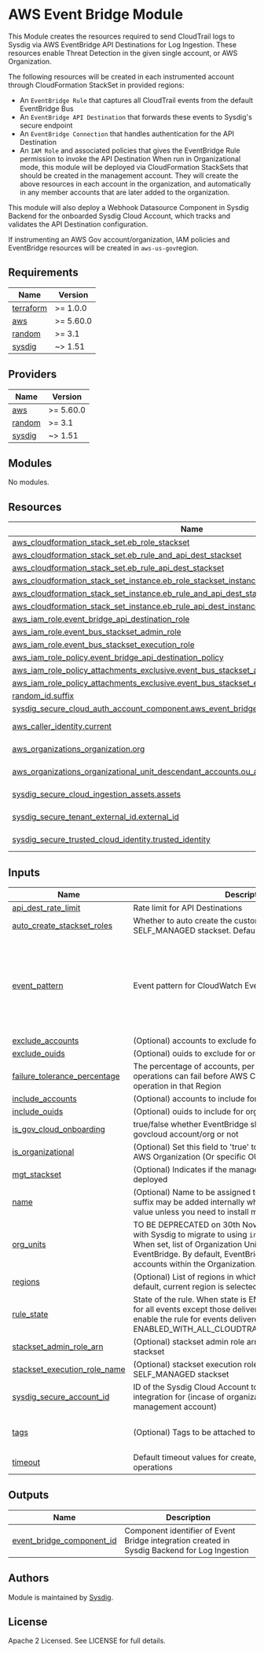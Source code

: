 # AWS Event Bridge Module

This Module creates the resources required to send CloudTrail logs to Sysdig via AWS EventBridge API Destinations for Log Ingestion. These resources enable Threat Detection in the given single account, or AWS Organization.

The following resources will be created in each instrumented account through CloudFormation StackSet in provided regions:
- An `EventBridge Rule` that captures all CloudTrail events from the default EventBridge Bus
- An `EventBridge API Destination` that forwards these events to Sysdig's secure endpoint
- An `EventBridge Connection` that handles authentication for the API Destination
- An `IAM Role` and associated policies that gives the EventBridge Rule permission to invoke the API Destination
When run in Organizational mode, this module will be deployed via CloudFormation StackSets that should be created in the management account. They will create the above resources in each account in the organization, and automatically in any member accounts that are later added to the organization.

This module will also deploy a Webhook Datasource Component in Sysdig Backend for the onboarded Sysdig Cloud Account, which tracks and validates the API Destination configuration.

If instrumenting an AWS Gov account/organization, IAM policies and EventBridge resources will be created in `aws-us-gov`region.

<!-- BEGINNING OF PRE-COMMIT-TERRAFORM DOCS HOOK -->
## Requirements

| Name | Version |
|------|---------|
| <a name="requirement_terraform"></a> [terraform](#requirement\_terraform) | >= 1.0.0 |
| <a name="requirement_aws"></a> [aws](#requirement\_aws) | >= 5.60.0 |
| <a name="requirement_random"></a> [random](#requirement\_random) | >= 3.1 |
| <a name="requirement_sysdig"></a> [sysdig](#requirement\_sysdig) | ~> 1.51 |

## Providers

| Name | Version |
|------|---------|
| <a name="provider_aws"></a> [aws](#provider\_aws) | >= 5.60.0 |
| <a name="provider_random"></a> [random](#provider\_random) | >= 3.1 |
| <a name="provider_sysdig"></a> [sysdig](#provider\_sysdig) | ~> 1.51 |

## Modules

No modules.

## Resources

| Name | Type |
|------|------|
| [aws_cloudformation_stack_set.eb_role_stackset](https://registry.terraform.io/providers/hashicorp/aws/latest/docs/resources/cloudformation_stack_set) | resource |
| [aws_cloudformation_stack_set.eb_rule_and_api_dest_stackset](https://registry.terraform.io/providers/hashicorp/aws/latest/docs/resources/cloudformation_stack_set) | resource |
| [aws_cloudformation_stack_set.eb_rule_api_dest_stackset](https://registry.terraform.io/providers/hashicorp/aws/latest/docs/resources/cloudformation_stack_set) | resource |
| [aws_cloudformation_stack_set_instance.eb_role_stackset_instance](https://registry.terraform.io/providers/hashicorp/aws/latest/docs/resources/cloudformation_stack_set_instance) | resource |
| [aws_cloudformation_stack_set_instance.eb_rule_and_api_dest_stackset_instance](https://registry.terraform.io/providers/hashicorp/aws/latest/docs/resources/cloudformation_stack_set_instance) | resource |
| [aws_cloudformation_stack_set_instance.eb_rule_api_dest_instance](https://registry.terraform.io/providers/hashicorp/aws/latest/docs/resources/cloudformation_stack_set_instance) | resource |
| [aws_iam_role.event_bridge_api_destination_role](https://registry.terraform.io/providers/hashicorp/aws/latest/docs/resources/iam_role) | resource |
| [aws_iam_role.event_bus_stackset_admin_role](https://registry.terraform.io/providers/hashicorp/aws/latest/docs/resources/iam_role) | resource |
| [aws_iam_role.event_bus_stackset_execution_role](https://registry.terraform.io/providers/hashicorp/aws/latest/docs/resources/iam_role) | resource |
| [aws_iam_role_policy.event_bridge_api_destination_policy](https://registry.terraform.io/providers/hashicorp/aws/latest/docs/resources/iam_role_policy) | resource |
| [aws_iam_role_policy_attachments_exclusive.event_bus_stackset_admin_role_managed_policy](https://registry.terraform.io/providers/hashicorp/aws/latest/docs/resources/iam_role_policy_attachments_exclusive) | resource |
| [aws_iam_role_policy_attachments_exclusive.event_bus_stackset_execution_role_managed_policy](https://registry.terraform.io/providers/hashicorp/aws/latest/docs/resources/iam_role_policy_attachments_exclusive) | resource |
| [random_id.suffix](https://registry.terraform.io/providers/hashicorp/random/latest/docs/resources/id) | resource |
| [sysdig_secure_cloud_auth_account_component.aws_event_bridge](https://registry.terraform.io/providers/sysdiglabs/sysdig/latest/docs/resources/secure_cloud_auth_account_component) | resource |
| [aws_caller_identity.current](https://registry.terraform.io/providers/hashicorp/aws/latest/docs/data-sources/caller_identity) | data source |
| [aws_organizations_organization.org](https://registry.terraform.io/providers/hashicorp/aws/latest/docs/data-sources/organizations_organization) | data source |
| [aws_organizations_organizational_unit_descendant_accounts.ou_accounts_to_exclude](https://registry.terraform.io/providers/hashicorp/aws/latest/docs/data-sources/organizations_organizational_unit_descendant_accounts) | data source |
| [sysdig_secure_cloud_ingestion_assets.assets](https://registry.terraform.io/providers/sysdiglabs/sysdig/latest/docs/data-sources/secure_cloud_ingestion_assets) | data source |
| [sysdig_secure_tenant_external_id.external_id](https://registry.terraform.io/providers/sysdiglabs/sysdig/latest/docs/data-sources/secure_tenant_external_id) | data source |
| [sysdig_secure_trusted_cloud_identity.trusted_identity](https://registry.terraform.io/providers/sysdiglabs/sysdig/latest/docs/data-sources/secure_trusted_cloud_identity) | data source |

## Inputs

| Name | Description | Type | Default | Required |
|------|-------------|------|---------|:--------:|
| <a name="input_api_dest_rate_limit"></a> [api\_dest\_rate\_limit](#input\_api\_dest\_rate\_limit) | Rate limit for API Destinations | `number` | `300` | no |
| <a name="input_auto_create_stackset_roles"></a> [auto\_create\_stackset\_roles](#input\_auto\_create\_stackset\_roles) | Whether to auto create the custom stackset roles to run SELF\_MANAGED stackset. Default is true | `bool` | `true` | no |
| <a name="input_event_pattern"></a> [event\_pattern](#input\_event\_pattern) | Event pattern for CloudWatch Event Rule | `string` | `"{\n  \"detail-type\": [\n    \"AWS API Call via CloudTrail\",\n    \"AWS Console Sign In via CloudTrail\",\n    \"AWS Service Event via CloudTrail\",\n    \"Object Access Tier Changed\",\n    \"Object ACL Updated\",\n    \"Object Created\",\n    \"Object Deleted\",\n    \"Object Restore Completed\",\n    \"Object Restore Expired\",\n    \"Object Restore Initiated\",\n    \"Object Storage Class Changed\",\n    \"Object Tags Added\",\n    \"Object Tags Deleted\",\n    \"GuardDuty Finding\"\n  ]\n}\n"` | no |
| <a name="input_exclude_accounts"></a> [exclude\_accounts](#input\_exclude\_accounts) | (Optional) accounts to exclude for organization | `set(string)` | `[]` | no |
| <a name="input_exclude_ouids"></a> [exclude\_ouids](#input\_exclude\_ouids) | (Optional) ouids to exclude for organization | `set(string)` | `[]` | no |
| <a name="input_failure_tolerance_percentage"></a> [failure\_tolerance\_percentage](#input\_failure\_tolerance\_percentage) | The percentage of accounts, per Region, for which stack operations can fail before AWS CloudFormation stops the operation in that Region | `number` | `90` | no |
| <a name="input_include_accounts"></a> [include\_accounts](#input\_include\_accounts) | (Optional) accounts to include for organization | `set(string)` | `[]` | no |
| <a name="input_include_ouids"></a> [include\_ouids](#input\_include\_ouids) | (Optional) ouids to include for organization | `set(string)` | `[]` | no |
| <a name="input_is_gov_cloud_onboarding"></a> [is\_gov\_cloud\_onboarding](#input\_is\_gov\_cloud\_onboarding) | true/false whether EventBridge should be deployed in a govcloud account/org or not | `bool` | `false` | no |
| <a name="input_is_organizational"></a> [is\_organizational](#input\_is\_organizational) | (Optional) Set this field to 'true' to deploy EventBridge to an AWS Organization (Or specific OUs) | `bool` | `false` | no |
| <a name="input_mgt_stackset"></a> [mgt\_stackset](#input\_mgt\_stackset) | (Optional) Indicates if the management stackset should be deployed | `bool` | `true` | no |
| <a name="input_name"></a> [name](#input\_name) | (Optional) Name to be assigned to all child resources. A suffix may be added internally when required. Use default value unless you need to install multiple instances | `string` | `"sysdig-secure-events"` | no |
| <a name="input_org_units"></a> [org\_units](#input\_org\_units) | TO BE DEPRECATED on 30th November, 2025: Please work with Sysdig to migrate to using `include_ouids` instead.<br>When set, list of Organization Unit IDs in which to setup EventBridge. By default, EventBridge will be setup in all accounts within the Organization." | `set(string)` | `[]` | no |
| <a name="input_regions"></a> [regions](#input\_regions) | (Optional) List of regions in which to setup EventBridge. By default, current region is selected | `set(string)` | `[]` | no |
| <a name="input_rule_state"></a> [rule\_state](#input\_rule\_state) | State of the rule. When state is ENABLED, the rule is enabled for all events except those delivered by CloudTrail. To also enable the rule for events delivered by CloudTrail, set state to ENABLED\_WITH\_ALL\_CLOUDTRAIL\_MANAGEMENT\_EVENTS. | `string` | `"ENABLED_WITH_ALL_CLOUDTRAIL_MANAGEMENT_EVENTS"` | no |
| <a name="input_stackset_admin_role_arn"></a> [stackset\_admin\_role\_arn](#input\_stackset\_admin\_role\_arn) | (Optional) stackset admin role arn to run SELF\_MANAGED stackset | `string` | `""` | no |
| <a name="input_stackset_execution_role_name"></a> [stackset\_execution\_role\_name](#input\_stackset\_execution\_role\_name) | (Optional) stackset execution role name to run SELF\_MANAGED stackset | `string` | `""` | no |
| <a name="input_sysdig_secure_account_id"></a> [sysdig\_secure\_account\_id](#input\_sysdig\_secure\_account\_id) | ID of the Sysdig Cloud Account to enable Event Bridge integration for (incase of organization, ID of the Sysdig management account) | `string` | n/a | yes |
| <a name="input_tags"></a> [tags](#input\_tags) | (Optional) Tags to be attached to all Sysdig resources. | `map(string)` | <pre>{<br>  "product": "sysdig-secure-for-cloud"<br>}</pre> | no |
| <a name="input_timeout"></a> [timeout](#input\_timeout) | Default timeout values for create, update, and delete operations | `string` | `"30m"` | no |

## Outputs

| Name | Description |
|------|-------------|
| <a name="output_event_bridge_component_id"></a> [event\_bridge\_component\_id](#output\_event\_bridge\_component\_id) | Component identifier of Event Bridge integration created in Sysdig Backend for Log Ingestion |
<!-- END OF PRE-COMMIT-TERRAFORM DOCS HOOK -->

## Authors

Module is maintained by [Sysdig](https://sysdig.com).

## License

Apache 2 Licensed. See LICENSE for full details.
